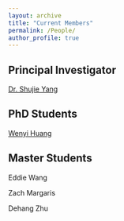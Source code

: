 ```yaml
---
layout: archive
title: "Current Members"
permalink: /People/
author_profile: true
---
```

## Principal Investigator

[Dr. Shujie Yang](https://shujieyangweb.github.io/cv/)

## PhD Students

[Wenyi Huang](https://shujieyangweb.github.io/wenyi/)

## Master Students

Eddie Wang

Zach Margaris

Dehang Zhu
